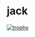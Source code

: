 # jack
[![trophy](https://github-profile-trophy.vercel.app/?krreesh=ryo-ma)](https://github.com/ryo-ma/github-profile-trophy)
